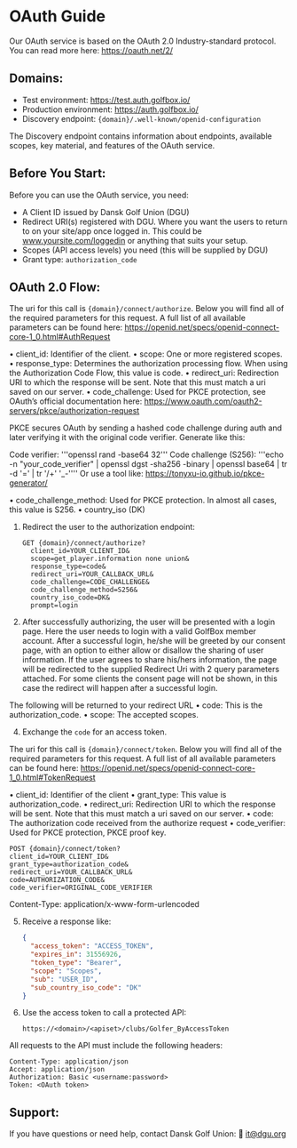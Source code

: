 
OAuth Guide
=======================

Our OAuth service is based on the OAuth 2.0 Industry-standard protocol. You can read more here:
https://oauth.net/2/

Domains:
--------
- Test environment: https://test.auth.golfbox.io/
- Production environment: https://auth.golfbox.io/
- Discovery endpoint: `{domain}/.well-known/openid-configuration`

The Discovery endpoint contains information about endpoints, available scopes, key material, and features of the OAuth service.

Before You Start:
-----------------
Before you can use the OAuth service, you need:
- A Client ID issued by Dansk Golf Union (DGU)
- Redirect URI(s) registered with DGU. Where you want the users to return to on your site/app once logged in. This could be www.yoursite.com/loggedin or anything that suits your setup.
- Scopes (API access levels) you need (this will be supplied by DGU)
- Grant type: `authorization_code`

OAuth 2.0 Flow:
---------------

The uri for this call is `{domain}/connect/authorize`. Below you will find all of the required
parameters for this request. A full list of all available parameters can be found here:
https://openid.net/specs/openid-connect-core-1_0.html#AuthRequest

• client_id: Identifier of the client.
• scope: One or more registered scopes.
• response_type: Determines the authorization processing flow. When using the Authorization Code Flow, this value is code.
• redirect_uri: Redirection URI to which the response will be sent. Note that this must match a uri saved on our server.
• code_challenge: Used for PKCE protection, see OAuth’s official documentation here:
https://www.oauth.com/oauth2-servers/pkce/authorization-request

PKCE secures OAuth by sending a hashed code challenge during auth and later verifying it with the original code verifier.
Generate like this:

Code verifier: '''openssl rand -base64 32'''
Code challenge (S256): '''echo -n "your_code_verifier" | openssl dgst -sha256 -binary | openssl base64 | tr -d '=' | tr '/+' '_-''''
Or use a tool like: https://tonyxu-io.github.io/pkce-generator/


• code_challenge_method: Used for PKCE protection. In almost all cases, this value is S256.
• country_iso (DK)

1. Redirect the user to the authorization endpoint:

   ```
   GET {domain}/connect/authorize?
     client_id=YOUR_CLIENT_ID&
     scope=get_player.information none union&
     response_type=code&
     redirect_uri=YOUR_CALLBACK_URL&
     code_challenge=CODE_CHALLENGE&
     code_challenge_method=S256&
     country_iso_code=DK&
     prompt=login
   ```

3. After successfully authorizing, the user will be presented with a login page. Here the user needs to
login with a valid GolfBox member account. After a successful login, he/she will be greeted by our
consent page, with an option to either allow or disallow the sharing of user information. If the user
agrees to share his/hers information, the page will be redirected to the supplied Redirect Uri with
2 query parameters attached. For some clients the consent page will not be shown, in this case the
redirect will happen after a successful login. 

The following will be returned to your redirect URL
• code: This is the authorization_code.
• scope: The accepted scopes.


4. Exchange the `code` for an access token. 

The uri for this call is `{domain}/connect/token`. Below you will find all of the required parameters
for this request. A full list of all available parameters can be found here:
https://openid.net/specs/openid-connect-core-1_0.html#TokenRequest

• client_id: Identifier of the client
• grant_type: This value is authorization_code.
• redirect_uri: Redirection URI to which the response will be sent. Note that this must match
a uri saved on our server.
• code: The authorization code received from the authorize request
• code_verifier: Used for PKCE protection, PKCE proof key.

   ```
   POST {domain}/connect/token?
   client_id=YOUR_CLIENT_ID&
   grant_type=authorization_code&
   redirect_uri=YOUR_CALLBACK_URL&
   code=AUTHORIZATION_CODE&
   code_verifier=ORIGINAL_CODE_VERIFIER
   ```
   Content-Type: application/x-www-form-urlencoded

5. Receive a response like:

   ```json
   {
     "access_token": "ACCESS_TOKEN",
     "expires_in": 31556926,
     "token_type": "Bearer",
     "scope": "Scopes",
     "sub": "USER_ID",
     "sub_country_iso_code": "DK"
   }
   ```


6. Use the access token to call a protected API:

   ```
   https://<domain>/<apiset>/clubs/Golfer_ByAccessToken
   ```
All requests to the API must include the following headers:

```
Content-Type: application/json
Accept: application/json
Authorization: Basic <username:password>
Token: <OAuth token>
```

Support:
--------
If you have questions or need help, contact Dansk Golf Union:
📧 it@dgu.org
